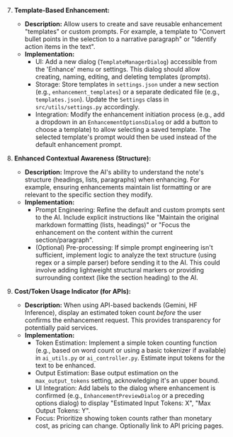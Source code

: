 7.  **Template-Based Enhancement:**
    *   **Description:** Allow users to create and save reusable enhancement "templates" or custom prompts. For example, a template to "Convert bullet points in the selection to a narrative paragraph" or "Identify action items in the text".
    *   **Implementation:**
        *   UI: Add a new dialog (`TemplateManagerDialog`) accessible from the 'Enhance' menu or settings. This dialog should allow creating, naming, editing, and deleting templates (prompts).
        *   Storage: Store templates in `settings.json` under a new section (e.g., `enhancement_templates`) or a separate dedicated file (e.g., `templates.json`). Update the `Settings` class in `src/utils/settings.py` accordingly.
        *   Integration: Modify the enhancement initiation process (e.g., add a dropdown in an `EnhancementOptionsDialog` or add a button to choose a template) to allow selecting a saved template. The selected template's prompt would then be used instead of the default enhancement prompt.

8.  **Enhanced Contextual Awareness (Structure):**
    *   **Description:** Improve the AI's ability to understand the note's structure (headings, lists, paragraphs) when enhancing. For example, ensuring enhancements maintain list formatting or are relevant to the specific section they modify.
    *   **Implementation:**
        *   Prompt Engineering: Refine the default and custom prompts sent to the AI. Include explicit instructions like "Maintain the original markdown formatting (lists, headings)" or "Focus the enhancement on the content within the current section/paragraph".
        *   (Optional) Pre-processing: If simple prompt engineering isn't sufficient, implement logic to analyze the text structure (using regex or a simple parser) before sending it to the AI. This could involve adding lightweight structural markers or providing surrounding context (like the section heading) to the AI.

9.  **Cost/Token Usage Indicator (for APIs):**
    *   **Description:** When using API-based backends (Gemini, HF Inference), display an estimated token count *before* the user confirms the enhancement request. This provides transparency for potentially paid services.
    *   **Implementation:**
        *   Token Estimation: Implement a simple token counting function (e.g., based on word count or using a basic tokenizer if available) in `ai_utils.py` or `ai_controller.py`. Estimate input tokens for the text to be enhanced.
        *   Output Estimation: Base output estimation on the `max_output_tokens` setting, acknowledging it's an upper bound.
        *   UI Integration: Add labels to the dialog where enhancement is confirmed (e.g., `EnhancementPreviewDialog` or a preceding options dialog) to display "Estimated Input Tokens: X", "Max Output Tokens: Y".
        *   Focus: Prioritize showing token counts rather than monetary cost, as pricing can change. Optionally link to API pricing pages.